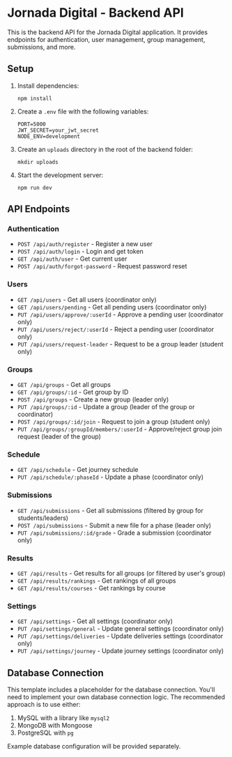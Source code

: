 
# Jornada Digital - Backend API

This is the backend API for the Jornada Digital application. It provides endpoints for authentication, user management, group management, submissions, and more.

## Setup

1. Install dependencies:
   ```
   npm install
   ```

2. Create a `.env` file with the following variables:
   ```
   PORT=5000
   JWT_SECRET=your_jwt_secret
   NODE_ENV=development
   ```

3. Create an `uploads` directory in the root of the backend folder:
   ```
   mkdir uploads
   ```

4. Start the development server:
   ```
   npm run dev
   ```

## API Endpoints

### Authentication
- `POST /api/auth/register` - Register a new user
- `POST /api/auth/login` - Login and get token
- `GET /api/auth/user` - Get current user
- `POST /api/auth/forgot-password` - Request password reset

### Users
- `GET /api/users` - Get all users (coordinator only)
- `GET /api/users/pending` - Get all pending users (coordinator only)
- `PUT /api/users/approve/:userId` - Approve a pending user (coordinator only)
- `PUT /api/users/reject/:userId` - Reject a pending user (coordinator only)
- `PUT /api/users/request-leader` - Request to be a group leader (student only)

### Groups
- `GET /api/groups` - Get all groups
- `GET /api/groups/:id` - Get group by ID
- `POST /api/groups` - Create a new group (leader only)
- `PUT /api/groups/:id` - Update a group (leader of the group or coordinator)
- `POST /api/groups/:id/join` - Request to join a group (student only)
- `PUT /api/groups/:groupId/members/:userId` - Approve/reject group join request (leader of the group)

### Schedule
- `GET /api/schedule` - Get journey schedule
- `PUT /api/schedule/:phaseId` - Update a phase (coordinator only)

### Submissions
- `GET /api/submissions` - Get all submissions (filtered by group for students/leaders)
- `POST /api/submissions` - Submit a new file for a phase (leader only)
- `PUT /api/submissions/:id/grade` - Grade a submission (coordinator only)

### Results
- `GET /api/results` - Get results for all groups (or filtered by user's group)
- `GET /api/results/rankings` - Get rankings of all groups
- `GET /api/results/courses` - Get rankings by course

### Settings
- `GET /api/settings` - Get all settings (coordinator only)
- `PUT /api/settings/general` - Update general settings (coordinator only)
- `PUT /api/settings/deliveries` - Update deliveries settings (coordinator only)
- `PUT /api/settings/journey` - Update journey settings (coordinator only)

## Database Connection

This template includes a placeholder for the database connection. You'll need to implement your own database connection logic. The recommended approach is to use either:

1. MySQL with a library like `mysql2`
2. MongoDB with Mongoose
3. PostgreSQL with `pg`

Example database configuration will be provided separately.
